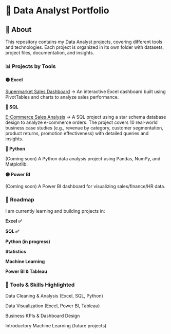 # 📂 Data Analyst Portfolio

## 👋 About

This repository contains my Data Analyst projects, covering different tools and technologies. Each project is organized in its own folder with datasets, project files, documentation, and insights.

### 📊 Projects by Tools

**🟢 Excel**

[Supermarket Sales Dashboard](Excel_Projects/Project_Retail_SupermarketSales) → An interactive Excel dashboard built using PivotTables and charts to analyze sales performance.

**🔵 SQL**

[E-Commerce Sales Analysis](SQL_Projects/Project_ecommerce_SalesAnalysis) → A SQL project using a star schema database design to analyze e-commerce orders. The project covers 10 real-world business case studies (e.g., revenue by category, customer segmentation, product returns, promotion effectiveness) with detailed queries and insights.

**🐍 Python**

(Coming soon) A Python data analysis project using Pandas, NumPy, and Matplotlib.

**🟣 Power BI**

(Coming soon) A Power BI dashboard for visualizing sales/finance/HR data.

### 🎯 Roadmap

I am currently learning and building projects in:

**Excel ✅**

**SQL ✅**

**Python (in progress)**

**Statistics**

**Machine Learning**

**Power BI & Tableau**

### 🚀 Tools & Skills Highlighted

Data Cleaning & Analysis (Excel, SQL, Python)

Data Visualization (Excel, Power BI, Tableau)

Business KPIs & Dashboard Design

Introductory Machine Learning (future projects)
